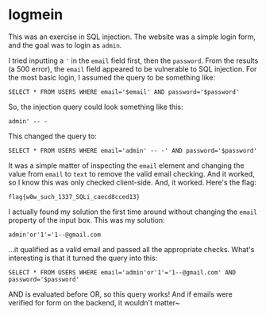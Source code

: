 # logmein

This was an exercise in SQL injection. The website was a simple login form, and the goal was to login as `admin`.

I tried inputting a `'` in the `email` field first, then the `password`. From the results (a 500 error), the `email` field appeared to be vulnerable to SQL injection. For the most basic login, I assumed the query to be something like:

`SELECT * FROM USERS WHERE email='$email' AND password='$password'`

So, the injection query could look something like this:

`admin' -- -`

This changed the query to:

`SELECT * FROM USERS WHERE email='admin' -- -' AND password='$password'`


It was a simple matter of inspecting the `email` element and changing the value from `email` to `text` to remove the valid email checking. And it worked, so I know this was only checked client-side. And, it worked. Here's the flag:

`flag{w0w_such_1337_SQLi_caecd8cced13}`

I actually found my solution the first time around without changing the `email` property of the input box. This was my solution:

`admin'or'1'='1--@gmail.com`

...it qualified as a valid email and passed all the appropriate checks. What's interesting is that it turned the query into this:

`SELECT * FROM USERS WHERE email='admin'or'1'='1--@gmail.com' AND password='$password'`

AND is evaluated before OR, so this query works! And if emails were verified for form on the backend, it wouldn't matter~


